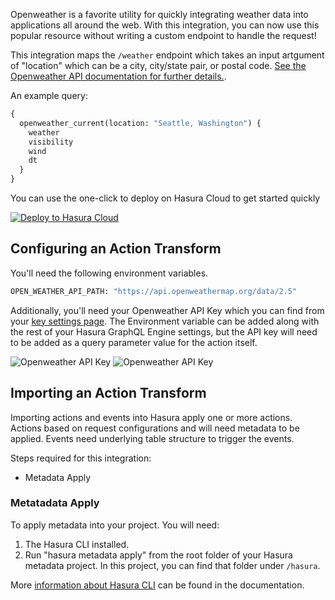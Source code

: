 Openweather is a favorite utility for quickly integrating weather data into applications all around the web. With this integration, you can now use this popular resource without writing a custom endpoint to handle the request!

This integration maps the `/weather` endpoint which takes an input artgument of "location" which can be a city, city/state pair, or postal code. [See the Openweather API documentation for further details.](https://openweathermap.org/current).

An example query:

```graphql
{
  openweather_current(location: "Seattle, Washington") {
    weather
    visibility
    wind
    dt
  }
}
```

You can use the one-click to deploy on Hasura Cloud to get started quickly

[![Deploy to Hasura Cloud](https://hasura.io/deploy-button.svg)](https://cloud.hasura.io/deploy?github_repo=https://github.com/hasura/data-hub&hasura_dir=action-transforms/openweather/hasura)

## Configuring an Action Transform

You'll need the following environment variables.

```bash
OPEN_WEATHER_API_PATH: "https://api.openweathermap.org/data/2.5"
```

Additionally, you'll need your Openweather API Key which you can find from your [key settings page](https://home.openweathermap.org/api_keys). The Environment variable can be added along with the rest of your Hasura GraphQL Engine settings, but the API key will need to be added as a query parameter value for the action itself.

![Openweather API Key](https://graphql-engine-cdn.hasura.io/assets/main-site/marketplace/open-weather-guide-image-1.png)
![Openweather API Key](https://graphql-engine-cdn.hasura.io/assets/main-site/marketplace/open-weather-guide-image-2.png)

## Importing an Action Transform

Importing actions and events into Hasura apply one or more actions. Actions based on request configurations and will need metadata to be applied. Events need underlying table structure to trigger the events.

Steps required for this integration:

- Metadata Apply

### Metatadata Apply

To apply metadata into your project. You will need:

1. The Hasura CLI installed.
2. Run "hasura metadata apply" from the root folder of your Hasura metadata project. In this project, you can find that folder under `/hasura`.

More [information about Hasura CLI](https://hasura.io/docs/latest/graphql/core/hasura-cli/index.html) can be found in the documentation.
